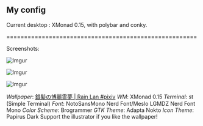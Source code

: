 ## My config
Current desktop : XMonad 0.15, with polybar and conky.

======================================================

Screenshots:

![Imgur](https://i.imgur.com/OfFAfrP.png)

![Imgur](https://i.imgur.com/NfloBxo.png)

![Imgur](https://i.imgur.com/cfGQrHv.png)

*Wallpaper*: [銀髪の博麗霊夢 | Rain Lan #pixiv](https://www.pixiv.net/member_illust.php?illust_id=34871417&mode=medium)
*WM*: XMonad 0.15
*Terminal*: st (Simple Terminal)
*Font*: NotoSansMono Nerd Font/Meslo LGMDZ Nerd Font Mono
*Color Scheme*: Brogrammer
*GTK Theme*: Adapta Nokto
*Icon Theme*: Papirus Dark
Support the illustrator if you like the wallpaper!
